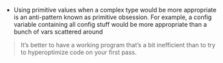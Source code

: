 - Using primitive values when a complex type would be more appropriate is an anti-pattern known as primitive obsession.
  For example, a config variable containing all config stuff would be more appropriate than a bunch of vars scattered around

> It’s better to have a working program that’s a bit inefficient than to try to hyperoptimize code on your first pass.
